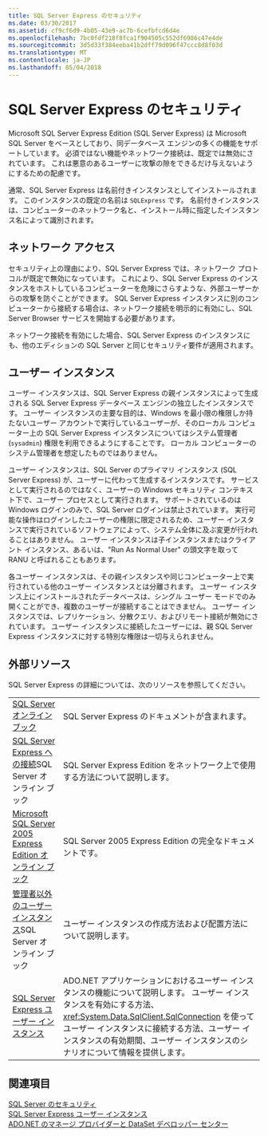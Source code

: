 ```yaml
---
title: SQL Server Express のセキュリティ
ms.date: 03/30/2017
ms.assetid: cf9cf6d9-4b05-43e9-ac7b-6cefbfcd6d4e
ms.openlocfilehash: 7bc0fdf218f8fca1f904505c552df6986c47e4de
ms.sourcegitcommit: 3d5d33f384eeba41b2dff79d096f47ccc8d8f03d
ms.translationtype: MT
ms.contentlocale: ja-JP
ms.lasthandoff: 05/04/2018
---
```

# <a name="sql-server-express-security"></a>SQL Server Express のセキュリティ
Microsoft SQL Server Express Edition (SQL Server Express) は Microsoft SQL Server をベースとしており、同データベース エンジンの多くの機能をサポートしています。 必須ではない機能やネットワーク接続は、既定では無効にされています。 これは悪意のあるユーザーに攻撃の隙をできるだけ与えないようにするための配慮です。  
  
 通常、SQL Server Express は名前付きインスタンスとしてインストールされます。 このインスタンスの既定の名前は `SQLExpress` です。 名前付きインスタンスは、コンピューターのネットワーク名と、インストール時に指定したインスタンス名によって識別されます。  
  
## <a name="network-access"></a>ネットワーク アクセス  
 セキュリティ上の理由により、SQL Server Express では、ネットワーク プロトコルが既定で無効になっています。 これにより、SQL Server Express のインスタンスをホストしているコンピューターを危険にさらすような、外部ユーザーからの攻撃を防ぐことができます。 SQL Server Express インスタンスに別のコンピューターから接続する場合は、ネットワーク接続を明示的に有効にし、SQL Server Browser サービスを開始する必要があります。  
  
 ネットワーク接続を有効にした場合、SQL Server Express のインスタンスにも、他のエディションの SQL Server と同じセキュリティ要件が適用されます。  
  
## <a name="user-instances"></a>ユーザー インスタンス  
 ユーザー インスタンスは、SQL Server Express の親インスタンスによって生成される SQL Server Express データベース エンジンの独立したインスタンスです。 ユーザー インスタンスの主要な目的は、Windows を最小限の権限しか持たないユーザー アカウントで実行しているユーザーが、そのローカル コンピューター上の SQL Server Express インスタンスについてはシステム管理者 (`sysadmin`) 権限を利用できるようにすることです。 ローカル コンピューターのシステム管理者を想定したものではありません。  
  
 ユーザー インスタンスは、SQL Server のプライマリ インスタンス (SQL Server Express) が、ユーザーに代わって生成するインスタンスです。 サービスとして実行されるのではなく、ユーザーの Windows セキュリティ コンテキスト下で、ユーザー プロセスとして実行されます。 サポートされているのは Windows ログインのみで、SQL Server ログインは禁止されています。 実行可能な操作はログインしたユーザーの権限に限定されるため、ユーザー インスタンスで実行されているソフトウェアによって、システム全体に及ぶ変更が行われることはありません。 ユーザー インスタンスは子インスタンスまたはクライアント インスタンス、あるいは、"Run As Normal User" の頭文字を取って RANU と呼ばれることもあります。  
  
 各ユーザー インスタンスは、その親インスタンスや同じコンピューター上で実行されている他のユーザー インスタンスとは分離されます。 ユーザー インスタンス上にインストールされたデータベースは、シングル ユーザー モードでのみ開くことができ、複数のユーザーが接続することはできません。 ユーザー インスタンスでは、レプリケーション、分散クエリ、およびリモート接続が無効にされています。 ユーザー インスタンスに接続したユーザーには、親 SQL Server Express インスタンスに対する特別な権限は一切与えられません。  
  
## <a name="external-resources"></a>外部リソース  
 SQL Server Express の詳細については、次のリソースを参照してください。  
  
|||  
|-|-|  
|[SQL Server オンライン ブック](http://msdn.microsoft.com/library/bb543165.aspx)|SQL Server Express のドキュメントが含まれます。|  
|[SQL Server Express への接続](http://msdn.microsoft.com/library/ms165679.aspx)SQL Server オンライン ブック|SQL Server Express Edition をネットワーク上で使用する方法について説明します。|  
|[Microsoft SQL Server 2005 Express Edition オンライン ブック](http://msdn.microsoft.com/library/ms165706.aspx)|SQL Server 2005 Express Edition の完全なドキュメントです。|  
|[管理者以外のユーザー インスタンス](http://msdn.microsoft.com/library/ms143684.aspx)SQL Server オンライン ブック|ユーザー インスタンスの作成方法および配置方法について説明します。|  
|[SQL Server Express ユーザー インスタンス](../../../../../docs/framework/data/adonet/sql/sql-server-express-user-instances.md)|ADO.NET アプリケーションにおけるユーザー インスタンスの機能について説明します。 ユーザー インスタンスを有効にする方法、<xref:System.Data.SqlClient.SqlConnection> を使ってユーザー インスタンスに接続する方法、ユーザー インスタンスの有効期間、ユーザー インスタンスのシナリオについて情報を提供します。|  
  
## <a name="see-also"></a>関連項目  
 [SQL Server のセキュリティ](../../../../../docs/framework/data/adonet/sql/sql-server-security.md)  
 [SQL Server Express ユーザー インスタンス](../../../../../docs/framework/data/adonet/sql/sql-server-express-user-instances.md)  
 [ADO.NET のマネージ プロバイダーと DataSet デベロッパー センター](http://go.microsoft.com/fwlink/?LinkId=217917)
